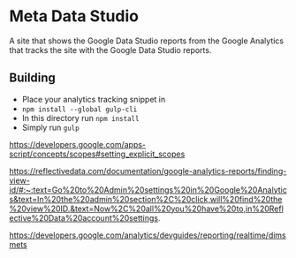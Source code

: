 # Meta Data Studio

A site that shows the Google Data Studio reports from the Google Analytics that tracks the site with the Google Data Studio reports.

## Building
- Place your analytics tracking snippet in
- `npm install --global gulp-cli`
- In this directory run `npm install`
- Simply run `gulp`

https://developers.google.com/apps-script/concepts/scopes#setting_explicit_scopes

https://reflectivedata.com/documentation/google-analytics-reports/finding-view-id/#:~:text=Go%20to%20Admin%20settings%20in%20Google%20Analytics&text=In%20the%20admin%20section%2C%20click,will%20find%20the%20view%20ID.&text=Now%2C%20all%20you%20have%20to,in%20Reflective%20Data%20account%20settings.


https://developers.google.com/analytics/devguides/reporting/realtime/dimsmets   